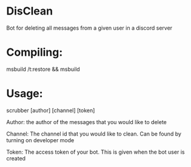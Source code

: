 # DisClean
Bot for deleting all messages from a given user in a discord server

# Compiling:
msbuild /t:restore && msbuild

# Usage:
scrubber [author] [channel] [token]

Author: the author of the messages that you would like to delete

Channel: The channel id that you would like to clean. Can be found by turning on developer mode

Token: The access token of your bot. This is given when the bot user is created
